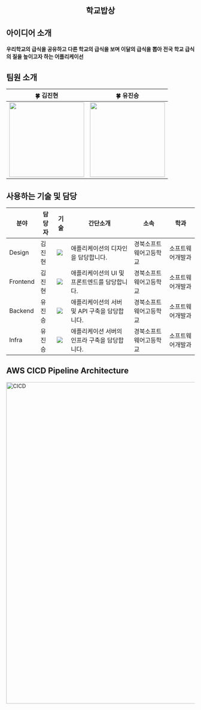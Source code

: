<div align="center">
  <h2>학교밥상</h2>
</div>

## 아이디어 소개
<h4>우리학교의 급식을 공유하고 다른 학교의 급식을 보며 이달의 급식을 뽑아 전국 학교 급식의 질을 높이고자 하는 어플리케이선</h4>

## 팀원 소개
<table align=center>
    <thead>
        <tr>
            <th style="text-align:center;" >🍀 김진현</th>
            <th style="text-align:center;" >🍀 유진승</th>
        </tr>
    </thead>
    <tbody>
      <tr>
        <td><img width="200" src="https://avatars.githubusercontent.com/u/133763659?v=4"/></td>
        <td><img width="200" src="https://avatars.githubusercontent.com/u/127307160?v=4"/></td>
      </tr>
    </tbody>
</table>

## 사용하는 기술 및 담당

| 분야 | 담당자 | 기술 | 간단소개 | 소속 | 학과 |
| ------------- | ---------------------- | -------------------------- | ----------------------- | ----------------------------  | -------------- | 
| Design  | 김진현 | <img src="https://img.shields.io/badge/figma-F24E1E?style=flat-square&logo=figma&logoColor=white"/>| 애플리케이션의 디자인을 담당합니다. | 경북소프트웨어고등학교 | 소프트웨어개발과 |
| Frontend | 김진현 | <img src="https://img.shields.io/badge/Flutter-61DAFB?style=flat-square&logo=Flutter&logoColor=white"/>| 애플리케이션의 UI 및 프론트엔드를 담당합니다. | 경북소프트웨어고등학교 | 소프트웨어개발과 |
| Backend | 유진승 | <img src="https://img.shields.io/badge/NestJS-E0234E?style=flat-square&logo=NestJS&logoColor=white"/>| 애플리케이션의 서버 및 API 구축을 담당합니다. | 경북소프트웨어고등학교 | 소프트웨어개발과 |
| Infra | 유진승 | <img src="https://img.shields.io/badge/AWS-000000?style=flat-square&logo=amazonwebservices&logoColor=white"/>| 애플리케이션 서버의 인프라 구축을 담당합니다. | 경북소프트웨어고등학교 | 소프트웨어개발과 |

## AWS CICD Pipeline Architecture
<img width="861" alt="CICD" src="https://github.com/user-attachments/assets/7920c01b-ccb2-4e06-9b81-cabc6d6dddff">
